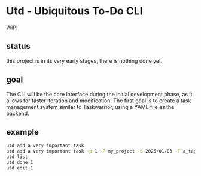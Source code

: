 # Utd - Ubiquitous To-Do CLI
WiP!

## status
this project is in its very early stages, there is nothing done yet.

## goal
The CLI will be the core interface during the initial development phase, as it allows for faster iteration and modification. The first goal is to create a task management system similar to Taskwarrior, using a YAML file as the backend.

## example
```bash
utd add a very important task
utd add a very important task -p 1 -P my_project -d 2025/01/03 -T a_tag -T another_tag 
utd list 
utd done 1
utd edit 1
```
